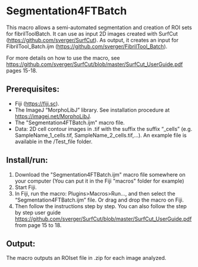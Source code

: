 # Segmentation4FTBatch
This macro allows a semi-automated segmentation and creation of ROI sets for fibrilToolBatch.
It can use as input 2D images created with SurfCut (https://github.com/sverger/SurfCut).
As output, it creates an input for FibrilTool_Batch.ijm (https://github.com/sverger/FibrilTool_Batch).

For more details on how to use the macro, see https://github.com/sverger/SurfCut/blob/master/SurfCut_UserGuide.pdf pages 15-18.

## Prerequisites:
- Fiji (https://fiji.sc).
- The ImageJ “MorphoLibJ” library. See installation procedure at https://imagej.net/MorphoLibJ.
- The "Segmentation4FTBatch.ijm" macro file.
- Data: 2D cell contour images in .tif with the suffix  the suffix “_cells” (e.g. SampleName_1_cells.tif, SampleName_2_cells.tif,...). An example file is available in the /Test_file folder.

## Install/run:
1) Download the "Segmentation4FTBatch.ijm" macro file somewhere on your computer (You can put it in the Fiji "macros" folder for example)
2) Start Fiji.
3) In Fiji, run the macro: Plugins>Macros>Run…, and then select the “Segmentation4FTBatch.ijm” file. Or drag and drop the macro on Fiji.
4) Then follow the instructions step by step. You can also follow the step by step user guide https://github.com/sverger/SurfCut/blob/master/SurfCut_UserGuide.pdf from page 15 to 18.

## Output:
The macro outputs an ROIset file in .zip for each image analyzed.
